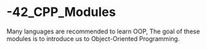 # -42_CPP_Modules
Many languages are recommended to learn OOP, The goal of these modules is to introduce us  to Object-Oriented Programming.

